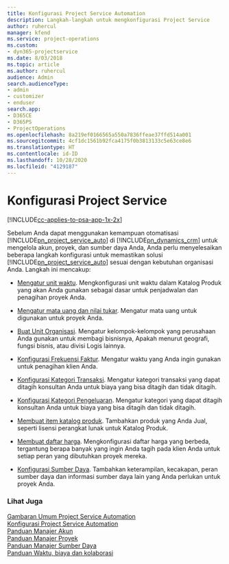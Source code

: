 ```yaml
---
title: Konfigurasi Project Service Automation
description: Langkah-langkah untuk mengkonfigurasi Project Service
author: ruhercul
manager: kfend
ms.service: project-operations
ms.custom:
- dyn365-projectservice
ms.date: 8/03/2018
ms.topic: article
ms.author: ruhercul
audience: Admin
search.audienceType:
- admin
- customizer
- enduser
search.app:
- D365CE
- D365PS
- ProjectOperations
ms.openlocfilehash: 8a219ef0166565a550a7836ffeae37ffd514a001
ms.sourcegitcommit: 4cf1dc1561b92fca4175f0b3813133c5e63ce8e6
ms.translationtype: HT
ms.contentlocale: id-ID
ms.lasthandoff: 10/28/2020
ms.locfileid: "4129187"
---
```

# <a name="configure-project-service"></a>Konfigurasi Project Service

[!INCLUDE[cc-applies-to-psa-app-1x-2x](../includes/cc-applies-to-psa-app-1x-2x.md)]

Sebelum Anda dapat menggunakan kemampuan otomatisasi [!INCLUDE[pn_project_service_auto](../includes/pn-project-service-auto.md)] di [!INCLUDE[pn_dynamics_crm](../includes/pn-dynamics-crm.md)] untuk mengelola akun, proyek, dan sumber daya Anda, Anda perlu menyelesaikan beberapa langkah konfigurasi untuk memastikan solusi [!INCLUDE[pn_project_service_auto](../includes/pn-project-service-auto.md)] sesuai dengan kebutuhan organisasi Anda. Langkah ini mencakup:  
  
-   [Mengatur unit waktu](../psa/set-up-time-units.md). Mengkonfigurasi unit waktu dalam Katalog Produk yang akan Anda gunakan sebagai dasar untuk penjadwalan dan penagihan proyek Anda.  
  
-   [Mengatur mata uang dan nilai tukar](../psa/set-up-currencies-exchange-rates.md). Mengatur mata uang untuk digunakan untuk proyek Anda.  
  
-   [Buat Unit Organisasi](../psa/create-organizational-units.md). Mengatur kelompok-kelompok yang perusahaan Anda gunakan untuk membagi bisnisnya, Apakah menurut geografi, fungsi bisnis, atau divisi Logis lainnya.  
  
-   [Konfigurasi Frekuensi Faktur](../psa/set-up-invoice-frequencies.md). Mengatur waktu yang Anda ingin gunakan untuk penagihan klien Anda.  
  
-   [Konfigurasi Kategori Transaksi](../psa/configure-transaction-categories.md). Mengatur kategori transaksi yang dapat ditagih konsultan Anda untuk biaya yang bisa ditagih dan tidak ditagih.  
  
-   [Konfigurasi Kategori Pengeluaran](../psa/configure-expense-categories.md). Mengatur kategori yang dapat ditagih konsultan Anda untuk biaya yang bisa ditagih dan tidak ditagih.  
  
-   [Membuat item katalog produk](../psa/create-product-catalog-items.md). Tambahkan produk yang Anda Jual, seperti lisensi perangkat lunak untuk Katalog Produk.  
  
-   [Membuat daftar harga](../psa/create-price-list.md). Mengkonfigurasi daftar harga yang berbeda, tergantung berapa banyak yang ingin Anda tagih pada klien Anda untuk setiap peran yang dibutuhkan proyek mereka.  
  
-   [Konfigurasi Sumber Daya](../psa/set-up-resources.md). Tambahkan keterampilan, kecakapan, peran sumber daya dan informasi sumber daya lain yang Anda perlukan untuk proyek Anda.  
  
### <a name="see-also"></a>Lihat Juga  
 [Gambaran Umum Project Service Automation](../psa/overview.md)   
 [Konfigurasi Project Service Automation](../psa/configure.md)   
 [Panduan Manajer Akun](../psa/account-manager-guide.md)   
 [Panduan Manajer Proyek](../psa/project-manager-guide.md)   
 [Panduan Manajer Sumber Daya](../psa/resource-manager-guide.md)   
 [Panduan Waktu, biaya dan kolaborasi](../psa/time-expense-collaboration-guide.md)
